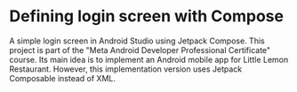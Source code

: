 # Defining login screen with Compose
A simple login screen in Android Studio using Jetpack Compose. 
This project is part of the "Meta Android Developer Professional Certificate" course. Its main idea is to implement an Android mobile app for Little Lemon Restaurant. However, this implementation version uses Jetpack Composable instead of XML.

